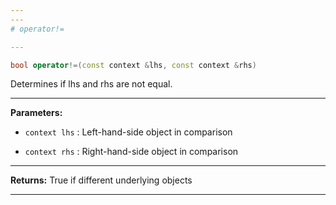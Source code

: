 ```yaml
---
---
# operator!=

---
```


```cpp
bool operator!=(const context &lhs, const context &rhs)
```


Determines if lhs and rhs are not equal. 


---
**Parameters:**

 - `context lhs`
: Left-hand-side object in comparison 

 - `context rhs`
: Right-hand-side object in comparison 


---
**Returns:** True if different underlying objects 

---
